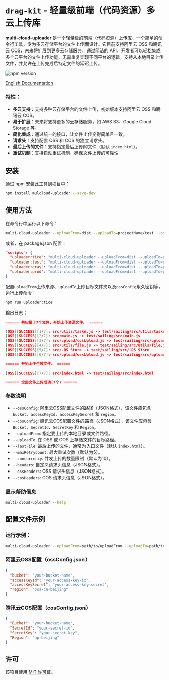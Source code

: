 # `drag-kit` - 轻量级前端（代码资源）多云上传库

**multi-cloud-uploader** 是一个轻量级的前端（代码资源）上传库，一个简单的命令行工具，专为多云存储平台的文件上传而设计。它目前支持阿里云 OSS 和腾讯云 COS，未来将扩展到更多云存储服务。通过简洁的 API，开发者可以轻松集成多个云平台的文件上传功能，无需重复实现不同平台的逻辑。支持从本地目录上传文件，并允许在上传完成后特定文件的延迟上传。

![npm version](https://img.shields.io/npm/v/multi-cloud-uploader)

[English Documentation](https://github.com/SailingCoder/multi-cloud-uploader/blob/main/doc/README_EN.md)

### 特性：
- **多云支持**：支持多种云存储平台的文件上传，初始版本支持阿里云 OSS 和腾讯云 COS。
- **易于扩展**：未来将支持更多的云存储服务，如 AWS S3、Google Cloud Storage 等。
- **简化集成**：通过统一的接口，让文件上传变得简单且一致。
- **请求头**：支持配置 OSS 和 COS 的独立请求头。
- **最后上传的文件**：支持指定最后上传的文件（默认 `index.html`）。
- **重试机制**：支持自动重试机制，确保文件上传的可靠性

## 安装

通过 npm 安装此工具到项目中：

```bash
npm install mulcloud-uploader --save-dev 
```

## 使用方法

在命令行中运行以下命令：

```bash
multi-cloud-uploader --uploadFrom=dist --uploadTo=projectName/test --ossConfig=./oss.test.conf.json 
```

或者，在 package.json 配置：

```json
"scripts": {
  "uploader:tice": "multi-cloud-uploader --uploadFrom=dist --uploadTo=projectName/tice  --ossConfig=./oss.tice.conf.json",
  "uploader:test": "multi-cloud-uploader --uploadFrom=dist --uploadTo=projectName/test  --ossConfig=./oss.test.conf.json",
  "uploader:gray": "multi-cloud-uploader --uploadFrom=dist --uploadTo=projectName/gray  --ossConfig=./oss.gray.conf.json",
  "uploader:prod": "multi-cloud-uploader --uploadFrom=dist --uploadTo=projectName/prod  --ossConfig=./oss.prod.conf.json"
}
```

配置`uploadFrom`上传来源、`uploadTo`上传目标文件夹以及`ossConfig`永久密钥等，运行上传命令：

```bash
npm run uploader:tice
```

输出日志：

```json
====== 共扫描了7个文件，开始上传资源文件。 ======

[OSS][SUCCESS][1/7]: src/utils/tasks.js -> test/sailing/src/utils/tasks.js
[OSS][SUCCESS][2/7]: src/main.js -> test/sailing/src/main.js
[OSS][SUCCESS][3/7]: src/upload/cosUpload.js -> test/sailing/src/upload/cosUpload.js
[OSS][SUCCESS][4/7]: src/utils/file.js -> test/sailing/src/utils/file.js
[OSS][SUCCESS][5/7]: src/.DS_Store -> test/sailing/src/.DS_Store
[OSS][SUCCESS][6/7]: src/upload/ossUpload.js -> test/sailing/src/upload/ossUpload.js

====== 开始上传生效文件。 ====== 

[OSS][SUCCESS][7/7]: src/index.html -> test/sailing/src/index.html

====== 全部文件上传成功(7个) ======
```

### 参数说明

- `--ossConfig`: 阿里云OSS配置文件的路径（JSON格式），该文件应包含 `bucket`、`accessKeyId`、`accessKeySecret` 和 `region`。
- `--cosConfig`: 腾讯云COS配置文件的路径（JSON格式），该文件应包含 `Bucket`、`SecretId`、`SecretKey` 和 `Region`。
- `--uploadFrom`: 指定要上传的本地目录或文件路径。
- `--uploadTo`: 在 OSS 或 COS 上存储文件的目标路径。
- `--lastFile`: 最后上传的文件，通常为入口文件（默认 `index.html`）。
- `--maxRetryCount`: 最大重试次数（默认为5）。
- `--concurrency`: 并发上传的数量限制（默认为10）。
- `--headers`: 自定义请求头信息（JSON格式）。
- `--ossHeaders`: OSS 请求头信息（JSON格式）。
- `--cosHeaders`: COS 请求头信息（JSON格式）。

### 显示帮助信息

```bash
multi-cloud-uploader --help
```

## 配置文件示例

### 运行示例：

```bash
multi-cloud-uploader --uploadFrom=path/to/uploadFrom --uploadTo=path/to/uploadTo --headers='{"x-my-header":"my-value"}' --ossConfig=config/ossConfig.json  --cosConfig=config/cosConfig.json
```

### 阿里云OSS配置（ossConfig.json）

```json
{
  "bucket": "your-bucket-name",
  "accessKeyId": "your-access-key-id",
  "accessKeySecret": "your-access-key-secret",
  "region": "oss-cn-beijing"
}
```

### 腾讯云COS配置（cosConfig.json）

```json
{
  "Bucket": "your-bucket-name",
  "SecretId": "your-secret-id",
  "SecretKey": "your-secret-key",
  "Region": "ap-beijing"
}
```

## 许可

该项目使用 [MIT 许可证](LICENSE)。
